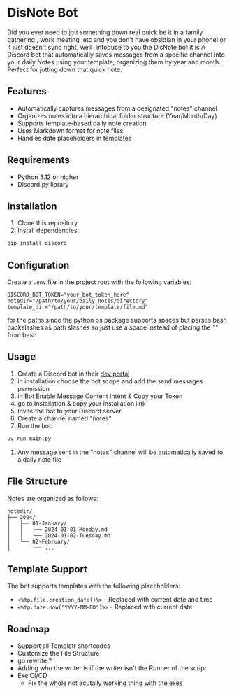 # DisNote Bot

Did you ever need to jott something down real quick be it in a family gathering , work meeting ,etc and you don't have obsidian in your phone! or it just doesn't sync right, well i intoduce to you the DisNote bot it is A Discord bot that automatically saves messages from a specific channel into your daily Notes using your template, organizing them by year and month. Perfect for jotting down that quick note.

## Features

- Automatically captures messages from a designated "notes" channel
- Organizes notes into a hierarchical folder structure (Year/Month/Day)
- Supports template-based daily note creation
- Uses Markdown format for note files
- Handles date placeholders in templates

## Requirements

- Python 3.12 or higher
- Discord.py library

## Installation

1. Clone this repository
2. Install dependencies:
```sh
pip install discord
```

## Configuration

Create a `.env` file in the project root with the following variables:

```env
DISCORD_BOT_TOKEN="your_bot_token_here"
notedir="/path/to/your/daily notes/directory"
template_dir="/path/to/your/template/file.md"
```
for the paths since the python os package supports spaces but parses bash backslashes as path slashes so just use a space instead of placing the "\" from bash
## Usage

1. Create a Discord bot in their [dev portal](https://discord.com/developers/applications/)
2. in installation choose the bot scope and add the send messages permission  
3. in Bot Enable Message Content Intent & Copy your Token
4. go to Installation & copy your installation link
5. Invite the bot to your Discord server
6. Create a channel named "notes"
7. Run the bot:
```sh
uv run main.py
```
1. Any message sent in the "notes" channel will be automatically saved to a daily note file

## File Structure

Notes are organized as follows:
```
notedir/
├── 2024/
│   ├── 01-January/
│   │   ├── 2024-01-01-Monday.md
│   │   └── 2024-01-02-Tuesday.md
│   └── 02-February/
│       └── ...
```

## Template Support

The bot supports templates with the following placeholders:
- `<%tp.file.creation_date()%>` - Replaced with current date and time
- `<%tp.date.now("YYYY-MM-DD")%>` - Replaced with current date

## Roadmap
- Support all Templatr shortcodes
- Customize the File Structure
- go rewrite ?
- Adding who the writer is if the writer isn't the Runner of the script
- Exe CI/CD
  - Fix the whole not acutally working thing with the exes